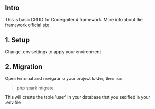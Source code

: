 ## Intro
This is basic CRUD for Codeigniter 4 framework.
More info about the framework [official site](http://codeigniter.com)

## 1. Setup
Change .env settings to apply your environment

## 2. Migration
Open terminal and navigate to your project folder, then run:
> php spark migrate

This will create the table 'user' in your database that you secified in your .env file